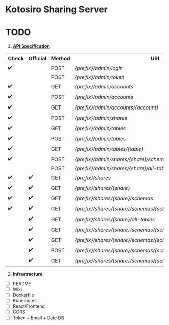 Kotosiro Sharing Server
==============================

TODO
==============================

 1. **[API Specification](https://github.com/delta-io/delta-sharing/blob/main/PROTOCOL.md)**

| Check              | Official           | Method | URL                                                                |
| ------------------ | ------------------ | ------ | ------------------------------------------------------------------ |
| :heavy_check_mark: |                    | POST   | *{prefix}/admin/login*                                             |
|                    |                    | POST   | *{prefix}/admin/token*                                             |
| :heavy_check_mark: |                    | GET    | *{prefix}/admin/accounts*                                          |
| :heavy_check_mark: |                    | POST   | *{prefix}/admin/accounts*                                          |
| :heavy_check_mark: |                    | GET    | *{prefix}/admin/accounts/{account}*                                |
| :heavy_check_mark: |                    | POST   | *{prefix}/admin/shares*                                            |
| :heavy_check_mark: |                    | GET    | *{prefix}/admin/tables*                                            |
| :heavy_check_mark: |                    | POST   | *{prefix}/admin/tables*                                            |
| :heavy_check_mark: |                    | GET    | *{prefix}/admin/tables/{table}*                                    |
| :heavy_check_mark: |                    | POST   | *{prefix}/admin/shares/{share}/schemas/{schema}/tables*            |
|                    |                    | POST   | *{prefix}/admin/shares/{share}/all-tables*                         |
| :heavy_check_mark: | :heavy_check_mark: | GET    | *{prefix}/shares*                                                  |
| :heavy_check_mark: | :heavy_check_mark: | GET    | *{prefix}/shares/{share}*                                          |
| :heavy_check_mark: | :heavy_check_mark: | GET    | *{prefix}/shares/{share}/schemas*                                  |
| :heavy_check_mark: | :heavy_check_mark: | GET    | *{prefix}/shares/{share}/schemas/{schema}/tables*                  |
|                    | :heavy_check_mark: | GET    | *{prefix}/shares/{share}/all-tables*                               |
|                    | :heavy_check_mark: | GET    | *{prefix}/shares/{share}/schemas/{schema}/tables/{table}/version*  |
|                    | :heavy_check_mark: | GET    | *{prefix}/shares/{share}/schemas/{schema}/tables/{table}/metadata* |
|                    | :heavy_check_mark: | POST   | *{prefix}/shares/{share}/schemas/{schema}/tables/{table}/query*    |
|                    | :heavy_check_mark: | GET    | *{prefix}/shares/{share}/schemas/{schema}/tables/{table}/changes*  |

 2. **Infrastracture**
 
 - [ ] README
 - [ ] Wiki
 - [ ] Dockerfile
 - [ ] Kubernetes
 - [ ] React/Frontend
 - [ ] CORS
 - [ ] Token + Email + Date DB
